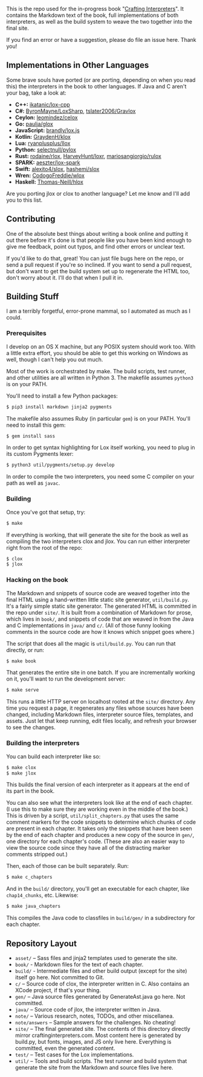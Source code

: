 This is the repo used for the in-progress book "[Crafting Interpreters][]". It
contains the Markdown text of the book, full implementations of both
interpreters, as well as the build system to weave the two together into the
final site.

[crafting interpreters]: http://craftinginterpreters.com

If you find an error or have a suggestion, please do file an issue here. Thank
you!

## Implementations in Other Languages

Some brave souls have ported (or are porting, depending on when you read this)
the interpreters in the book to other languages. If Java and C aren't your bag,
take a look at:

* **C++:** [ikatanic/lox-cpp](https://github.com/ikatanic/lox-cpp)
* **C#:** [ByronMayne/LoxSharp](https://github.com/ByronMayne/LoxSharp),
    [tslater2006/Gravlox](https://github.com/tslater2006/Gravlox)
* **Ceylon:** [leomindez/celox](https://github.com/leomindez/celox)
* **Go:** [paulja/glox](https://github.com/paulja/glox)
* **JavaScript:** [brandly/lox.js](https://github.com/brandly/lox.js)
* **Kotlin:** [GraydenH/klox](https://github.com/GraydenH/klox)
* **Lua:** [ryanplusplus/llox](https://github.com/ryanplusplus/llox)
* **Python:** [selectnull/pylox](https://github.com/selectnull/pylox)
* **Rust:** [rodaine/rlox](https://github.com/rodaine/rlox),
    [HarveyHunt/loxr](https://github.com/HarveyHunt/loxr),
    [mariosangiorgio/rulox](https://github.com/mariosangiorgio/rulox)
* **SPARK:** [aeszter/lox-spark](https://github.com/aeszter/lox-spark)
* **Swift:** [alexito4/slox](https://github.com/alexito4/slox),
    [hashemi/slox](https://github.com/hashemi/slox)
* **Wren:** [CodogoFreddie/wlox](https://github.com/CodogoFreddie/wlox)
* **Haskell:** [Thomas-Neill/hlox](https://github.com/Thomas-Neill/hlox)

Are you porting jlox or clox to another language? Let me know and I'll add you
to this list.

## Contributing

One of the absolute best things about writing a book online and putting it out
there before it's done is that people like you have been kind enough to give me
feedback, point out typos, and find other errors or unclear text.

If you'd like to do that, great! You can just file bugs here on the repo, or
send a pull request if you're so inclined. If you want to send a pull request,
but don't want to get the build system set up to regenerate the HTML too, don't
worry about it. I'll do that when I pull it in.

## Building Stuff

I am a terribly forgetful, error-prone mammal, so I automated as much as I
could.

### Prerequisites

I develop on an OS X machine, but any POSIX system should work too. With a
little extra effort, you should be able to get this working on Windows as well,
though I can't help you out much.

Most of the work is orchestrated by make. The build scripts, test runner, and
other utilities are all written in Python 3. The makefile assumes `python3` is
on your PATH.

You'll need to install a few Python packages:

```sh
$ pip3 install markdown jinja2 pygments
```

The makefile also assumes Ruby (in particular `gem`) is on your PATH. You'll
need to install this gem:

```sh
$ gem install sass
```

In order to get syntax highlighting for Lox itself working, you need to plug in
its custom Pygments lexer:

```sh
$ python3 util/pygments/setup.py develop
```

In order to compile the two interpreters, you need some C compiler on your path
as well as `javac`.

### Building

Once you've got that setup, try:

```sh
$ make
```

If everything is working, that will generate the site for the book as well as
compiling the two interpreters clox and jlox. You can run either interpreter
right from the root of the repo:

```sh
$ clox
$ jlox
```

### Hacking on the book

The Markdown and snippets of source code are weaved together into the final
HTML using a hand-written little static site generator, `util/build.py`. It's
a fairly simple static site generator. The generated HTML is committed in
the repo under `site/`. It is built from a combination of Markdown for prose,
which lives in `book/`, and snippets of code that are weaved in from the Java
and C implementations in `java/` and `c/`. (All of those funny looking comments
in the source code are how it knows which snippet goes where.)

The script that does all the magic is `util/build.py`. You can run that
directly, or run:

```sh
$ make book
```

That generates the entire site in one batch. If you are incrementally working
on it, you'll want to run the development server:

```sh
$ make serve
```

This runs a little HTTP server on localhost rooted at the `site/` directory.
Any time you request a page, it regenerates any files whose sources have been
changed, including Markdown files, interpreter source files, templates, and
assets. Just let that keep running, edit files locally, and refresh your
browser to see the changes.

### Building the interpreters

You can build each interpreter like so:

```sh
$ make clox
$ make jlox
```

This builds the final version of each interpreter as it appears at the end of
its part in the book.

You can also see what the interpreters look like at the end of each chapter.
(I use this to make sure they are working even in the middle of the book.) This
is driven by a script, `util/split_chapters.py` that uses the same comment
markers for the code snippets to determine which chunks of code are present in
each chapter. It takes only the snippets that have been seen by the end of each
chapter and produces a new copy of the source in `gen/`, one directory for
each chapter's code. (These are also an easier way to view the source code
since they have all of the distracting marker comments stripped out.)

Then, each of those can be built separately. Run:

```sh
$ make c_chapters
```

And in the `build/` directory, you'll get an executable for each chapter, like
`chap14_chunks`, etc. Likewise:

```sh
$ make java_chapters
```

This compiles the Java code to classfiles in `build/gen/` in a subdirectory for
each chapter.

## Repository Layout

*   `asset/` – Sass files and jinja2 templates used to generate the site.
*   `book/` - Markdown files for the text of each chapter.
*   `build/` - Intermediate files and other build output (except for the site)
    itself go here. Not committed to Git.
*   `c/` – Source code of clox, the interpreter written in C. Also contains an
    XCode project, if that's your thing.
*   `gen/` – Java source files generated by GenerateAst.java go here. Not
    committed.
*   `java/` – Source code of jlox, the interpreter written in Java.
*   `note/` – Various research, notes, TODOs, and other miscellanea.
*   `note/answers` – Sample answers for the challenges. No cheating!
*   `site/` – The final generated site. The contents of this directory directly
    mirror craftinginterpreters.com. Most content here is generated by build.py,
    but fonts, images, and JS only live here. Everything is committed, even the
    generated content.
*   `test/` – Test cases for the Lox implementations.
*   `util/` – Tools and build scripts. The test runner and build system that
    generate the site from the Markdown and source files live here.

